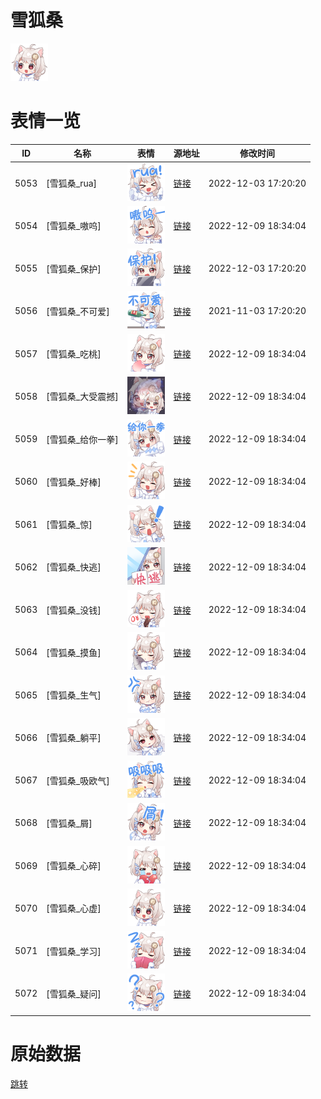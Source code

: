 # 雪狐桑

<img src="./cover.png" height="60" alt="cover" />

# 表情一览

|ID|名称|表情|源地址|修改时间|
|----|----|----|----|----|
|5053|[雪狐桑_rua]|<img src="./pic/005053_%5B雪狐桑_rua%5D.png" height="60" alt="rua"/>|[链接](https://i0.hdslb.com/bfs/emote/0b60381989b1d583d76910b84367e704fd4e0ddc.png)|2022-12-03 17:20:20|
|5054|[雪狐桑_嗷呜]|<img src="./pic/005054_%5B雪狐桑_嗷呜%5D.png" height="60" alt="嗷呜"/>|[链接](https://i0.hdslb.com/bfs/emote/6da8b1f57ec634ca93a13052adbf8c565c5c7ffe.png)|2022-12-09 18:34:04|
|5055|[雪狐桑_保护]|<img src="./pic/005055_%5B雪狐桑_保护%5D.png" height="60" alt="保护"/>|[链接](https://i0.hdslb.com/bfs/emote/c7606a0af4af34829435db31a299617d62eb7d51.png)|2022-12-03 17:20:20|
|5056|[雪狐桑_不可爱]|<img src="./pic/005056_%5B雪狐桑_不可爱%5D.png" height="60" alt="不可爱"/>|[链接](https://i0.hdslb.com/bfs/emote/feec8bb995d34fbaebcc0494f36d68d7e9ab18af.png)|2021-11-03 17:20:20|
|5057|[雪狐桑_吃桃]|<img src="./pic/005057_%5B雪狐桑_吃桃%5D.png" height="60" alt="吃桃"/>|[链接](https://i0.hdslb.com/bfs/emote/59b150d7fc30ebc33a2348eb0c0a6266bb52a376.png)|2022-12-09 18:34:04|
|5058|[雪狐桑_大受震撼]|<img src="./pic/005058_%5B雪狐桑_大受震撼%5D.png" height="60" alt="大受震撼"/>|[链接](https://i0.hdslb.com/bfs/emote/5f1e8b4f73e23c68e11f5925be8241ce775e65a7.png)|2022-12-09 18:34:04|
|5059|[雪狐桑_给你一拳]|<img src="./pic/005059_%5B雪狐桑_给你一拳%5D.png" height="60" alt="给你一拳"/>|[链接](https://i0.hdslb.com/bfs/emote/74d2c4c7f6e43901828dec497c66ecd3522505ff.png)|2022-12-09 18:34:04|
|5060|[雪狐桑_好棒]|<img src="./pic/005060_%5B雪狐桑_好棒%5D.png" height="60" alt="好棒"/>|[链接](https://i0.hdslb.com/bfs/emote/ed189c8e471d9127808e0b64274a0c64d9bed5fb.png)|2022-12-09 18:34:04|
|5061|[雪狐桑_惊]|<img src="./pic/005061_%5B雪狐桑_惊%5D.png" height="60" alt="惊"/>|[链接](https://i0.hdslb.com/bfs/emote/b0122d98a4a09620f5f9e64662d6efd9a284f2af.png)|2022-12-09 18:34:04|
|5062|[雪狐桑_快逃]|<img src="./pic/005062_%5B雪狐桑_快逃%5D.png" height="60" alt="快逃"/>|[链接](https://i0.hdslb.com/bfs/emote/effd0f94dcb055a8a624b1e4132741851382a7a7.png)|2022-12-09 18:34:04|
|5063|[雪狐桑_没钱]|<img src="./pic/005063_%5B雪狐桑_没钱%5D.png" height="60" alt="没钱"/>|[链接](https://i0.hdslb.com/bfs/emote/d8a8789442dcb370981771db7821c4b04cd53178.png)|2022-12-09 18:34:04|
|5064|[雪狐桑_摸鱼]|<img src="./pic/005064_%5B雪狐桑_摸鱼%5D.png" height="60" alt="摸鱼"/>|[链接](https://i0.hdslb.com/bfs/emote/52c3721de6f4a5f53d8ac6898668780cf987293e.png)|2022-12-09 18:34:04|
|5065|[雪狐桑_生气]|<img src="./pic/005065_%5B雪狐桑_生气%5D.png" height="60" alt="生气"/>|[链接](https://i0.hdslb.com/bfs/emote/e23d97793b76d95b38580b7f9b4e6350df18879c.png)|2022-12-09 18:34:04|
|5066|[雪狐桑_躺平]|<img src="./pic/005066_%5B雪狐桑_躺平%5D.png" height="60" alt="躺平"/>|[链接](https://i0.hdslb.com/bfs/emote/77e8863bc4a3912f097e52a3070cc143803260a6.png)|2022-12-09 18:34:04|
|5067|[雪狐桑_吸欧气]|<img src="./pic/005067_%5B雪狐桑_吸欧气%5D.png" height="60" alt="吸欧气"/>|[链接](https://i0.hdslb.com/bfs/emote/0898b5be3b9cbe5ff516b3460f2628ee23723941.png)|2022-12-09 18:34:04|
|5068|[雪狐桑_屑]|<img src="./pic/005068_%5B雪狐桑_屑%5D.png" height="60" alt="屑"/>|[链接](https://i0.hdslb.com/bfs/emote/034bd7c411926ddbb080ce44775c212ece1c16b0.png)|2022-12-09 18:34:04|
|5069|[雪狐桑_心碎]|<img src="./pic/005069_%5B雪狐桑_心碎%5D.png" height="60" alt="心碎"/>|[链接](https://i0.hdslb.com/bfs/emote/b163c6451edbb06efcb6e51e0d32fe4d2ecb3389.png)|2022-12-09 18:34:04|
|5070|[雪狐桑_心虚]|<img src="./pic/005070_%5B雪狐桑_心虚%5D.png" height="60" alt="心虚"/>|[链接](https://i0.hdslb.com/bfs/emote/c4a439208fb0c4e958a29f4b3dd48995c9e051f6.png)|2022-12-09 18:34:04|
|5071|[雪狐桑_学习]|<img src="./pic/005071_%5B雪狐桑_学习%5D.png" height="60" alt="学习"/>|[链接](https://i0.hdslb.com/bfs/emote/c3000f53f1667aabce2029d5321e17b245270fc4.png)|2022-12-09 18:34:04|
|5072|[雪狐桑_疑问]|<img src="./pic/005072_%5B雪狐桑_疑问%5D.png" height="60" alt="疑问"/>|[链接](https://i0.hdslb.com/bfs/emote/9534cbc6f5a729595642e6feada7ace77ca18a7f.png)|2022-12-09 18:34:04|

# 原始数据

[跳转](./raw.json)

